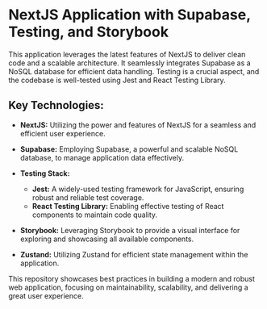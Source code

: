 # NextJS Application with Supabase, Testing, and Storybook

This application leverages the latest features of NextJS to deliver clean code and a scalable architecture. It seamlessly integrates Supabase as a NoSQL database for efficient data handling. Testing is a crucial aspect, and the codebase is well-tested using Jest and React Testing Library.

## Key Technologies:

- **NextJS:** Utilizing the power and features of NextJS for a seamless and efficient user experience.
- **Supabase:** Employing Supabase, a powerful and scalable NoSQL database, to manage application data effectively.

- **Testing Stack:**

  - **Jest:** A widely-used testing framework for JavaScript, ensuring robust and reliable test coverage.
  - **React Testing Library:** Enabling effective testing of React components to maintain code quality.

- **Storybook:** Leveraging Storybook to provide a visual interface for exploring and showcasing all available components.

- **Zustand:** Utilizing Zustand for efficient state management within the application.

This repository showcases best practices in building a modern and robust web application, focusing on maintainability, scalability, and delivering a great user experience.
